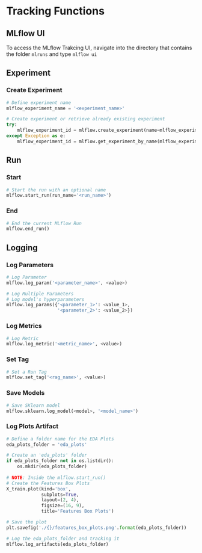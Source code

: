 # Tracking Functions
## MLflow UI
To access the MLflow Trakcing UI, navigate into the directory that contains the folder `mlruns` and type `mlflow ui` 

## Experiment
### Create Experiment
``` python
# Define experiment name
mlflow_experiment_name = '<experiment_name>'

# Create experiment or retrieve already existing experiment
try:
    mlflow_experiment_id = mlflow.create_experiment(name=mlflow_experiment_name)
except Exception as e:
    mlflow_experiment_id = mlflow.get_experiment_by_name(mlflow_experiment_name).experiment_id
```

## Run
### Start
``` python
# Start the run with an optional name
mlflow.start_run(run_name='<run_name>')
```

### End
``` python
# End the current MLflow Run
mlflow.end_run()
```

## Logging
### Log Parameters
``` python
# Log Parameter
mlflow.log_param('<parameter_name>', <value>)

# Log Multiple Parameters
# Log model's hyperparameters
mlflow.log_params({'<parameter_1>': <value_1>,
                   '<parameter_2>': <value_2>})
```

### Log Metrics
``` python
# Log Metric
mlflow.log_metric('<metric_name>', <value>)
```

### Set Tag
``` python
# Set a Run Tag
mlflow.set_tag('<rag_name>', <value>)
```

### Save Models
``` python
# Save SKlearn model
mlflow.sklearn.log_model(<model>, '<model_name>')
```

### Log Plots Artifact
``` python
# Define a folder name for the EDA Plots
eda_plots_folder = 'eda_plots'

# Create an 'eda_plots' folder
if eda_plots_folder not in os.listdir():
    os.mkdir(eda_plots_folder)
    
# NOTE: Inside the mlflow.start_run()
# Create the Features Box Plots
X_train.plot(kind='box', 
             subplots=True, 
             layout=(2, 4), 
             figsize=(16, 9), 
             title='Features Box Plots')

# Save the plot
plt.savefig('./{}/features_box_plots.png'.format(eda_plots_folder))

# Log the eda_plots_folder and tracking it
mlflow.log_artifacts(eda_plots_folder)
```